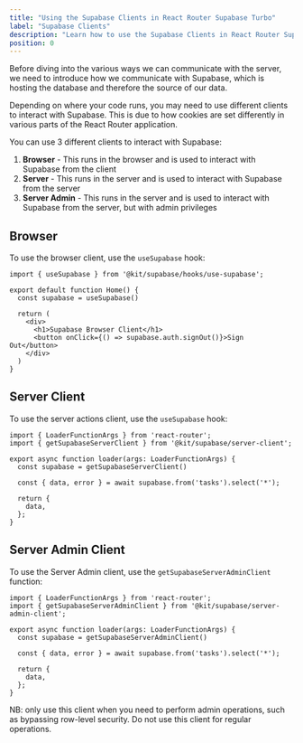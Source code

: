```yaml
---
title: "Using the Supabase Clients in React Router Supabase Turbo"
label: "Supabase Clients"
description: "Learn how to use the Supabase Clients in React Router Supabase Turbo"
position: 0
---
```


Before diving into the various ways we can communicate with the server, we need to introduce how we communicate with Supabase, which is hosting the database and therefore the source of our data.

Depending on where your code runs, you may need to use different clients to interact with Supabase. This is due to how cookies are set differently in various parts of the React Router application.

You can use 3 different clients to interact with Supabase:

1. **Browser** - This runs in the browser and is used to interact with Supabase from the client
2. **Server** - This runs in the server and is used to interact with Supabase from the server
3. **Server Admin** - This runs in the server and is used to interact with Supabase from the server, but with admin privileges

## Browser

To use the browser client, use the `useSupabase` hook:

```tsx
import { useSupabase } from '@kit/supabase/hooks/use-supabase';

export default function Home() {
  const supabase = useSupabase()

  return (
    <div>
      <h1>Supabase Browser Client</h1>
      <button onClick={() => supabase.auth.signOut()}>Sign Out</button>
    </div>
  )
}
```

## Server Client

To use the server actions client, use the `useSupabase` hook:

```tsx
import { LoaderFunctionArgs } from 'react-router';
import { getSupabaseServerClient } from '@kit/supabase/server-client';

export async function loader(args: LoaderFunctionArgs) {
  const supabase = getSupabaseServerClient()

  const { data, error } = await supabase.from('tasks').select('*');

  return {
    data,
  };
}
```

## Server Admin Client

To use the Server Admin client, use the `getSupabaseServerAdminClient` function:

```tsx
import { LoaderFunctionArgs } from 'react-router';
import { getSupabaseServerAdminClient } from '@kit/supabase/server-admin-client';

export async function loader(args: LoaderFunctionArgs) {
  const supabase = getSupabaseServerAdminClient()

  const { data, error } = await supabase.from('tasks').select('*');

  return {
    data,
  };
}
```

NB: only use this client when you need to perform admin operations, such as bypassing row-level security. Do not use this client for regular operations.